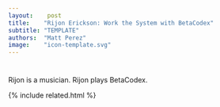 ```yaml
---
layout:    post
title:    "Rijon Erickson: Work the System with BetaCodex"
subtitle: "TEMPLATE"
authors:  "Matt Perez"
image:    "icon-template.svg"
---
```


<div style='display:none;'>
 <p>Rijon is a musician. Rijon plays BetaCodex.</p>
</div>

<h1></h1>
 <p>Rijon is a musician. Rijon plays BetaCodex.</p>

{% include related.html %}
